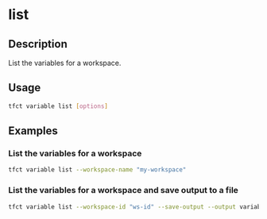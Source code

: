 # list

## Description

List the variables for a workspace.

## Usage

```bash
tfct variable list [options]
```

## Examples

### List the variables for a workspace

```bash
tfct variable list --workspace-name "my-workspace"
```

### List the variables for a workspace and save output to a file

```bash
tfct variable list --workspace-id "ws-id" --save-output --output variables.json
```